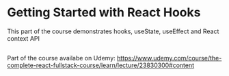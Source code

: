 # Getting Started with React Hooks

This part of the course demonstrates hooks, useState, useEffect and React context API

##
Part of the course availabe on Udemy: https://www.udemy.com/course/the-complete-react-fullstack-course/learn/lecture/23830300#content
